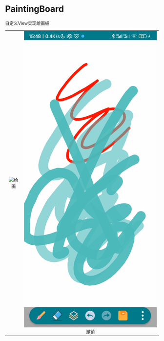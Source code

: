# PaintingBoard
自定义View实现绘画板

<table>
    <tr>
        <td ><center><img src="https://github.com/xluu233/PaintingBoard/blob/master/paint1.gif">绘画</center></td>
        <td ><center><img src="https://github.com/xluu233/PaintingBoard/blob/master/paint2.gif">撤销</center></td>
    </tr>
</table>

